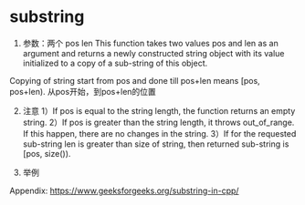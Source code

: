 # substring 

1. 参数：两个 pos len
This function takes two values pos and len as an argument and returns a newly constructed string object with its value initialized to a copy of a sub-string of this object. 

Copying of string start from pos and done till pos+len means [pos, pos+len).
从pos开始，到pos+len的位置

2. 注意
1）If pos is equal to the string length, the function returns an empty string.
2）If pos is greater than the string length, it throws out_of_range. If this happen, there are no changes in the string.
3）If for the requested sub-string len is greater than size of string, then returned sub-string is [pos, size()).

3. 举例



Appendix: https://www.geeksforgeeks.org/substring-in-cpp/